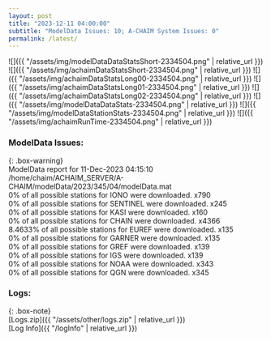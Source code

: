 ```yaml
---
layout: post
title: "2023-12-11 04:00:00"
subtitle: "ModelData Issues: 10; A-CHAIM System Issues: 0"
permalink: /latest/
---
```


![]({{ "/assets/img/modelDataDataStatsShort-2334504.png" | relative_url }})
![]({{ "/assets/img/achaimDataStatsShort-2334504.png" | relative_url }})
![]({{ "/assets/img/achaimDataStatsLong00-2334504.png" | relative_url }})
![]({{ "/assets/img/achaimDataStatsLong01-2334504.png" | relative_url }})
![]({{ "/assets/img/achaimDataStatsLong02-2334504.png" | relative_url }})
![]({{ "/assets/img/modelDataDataStats-2334504.png" | relative_url }})
![]({{ "/assets/img/modelDataStationStats-2334504.png" | relative_url }})
![]({{ "/assets/img/achaimRunTime-2334504.png" | relative_url }})


### ModelData Issues:  
  
{: .box-warning}  
 ModelData report for 11-Dec-2023 04:15:10   
 /home/chaim/ACHAIM_SERVER/A-CHAIM/modelData/2023/345/04/modelData.mat   
 0% of all possible stations for IONO were downloaded. x790   
 0% of all possible stations for SENTINEL were downloaded. x245   
 0% of all possible stations for KASI were downloaded. x160   
 0% of all possible stations for CHAIN were downloaded. x4366   
 8.4633% of all possible stations for EUREF were downloaded. x135   
 0% of all possible stations for GARNER were downloaded. x135   
 0% of all possible stations for GREF were downloaded. x139   
 0% of all possible stations for IGS were downloaded. x139   
 0% of all possible stations for NOAA were downloaded. x343   
 0% of all possible stations for QGN were downloaded. x345   
  


### Logs:  
  
{: .box-note}  
[Logs.zip]({{ "/assets/other/logs.zip" | relative_url }})  
[Log Info]({{ "/logInfo" | relative_url }})  
